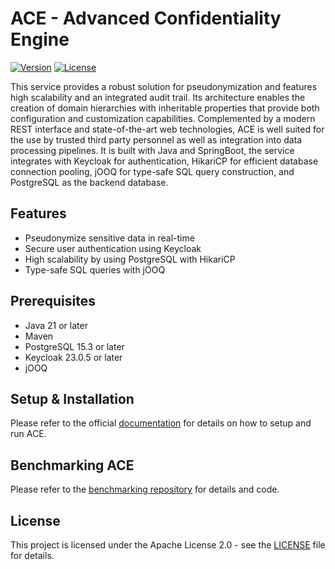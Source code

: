 # ACE - Advanced Confidentiality Engine

[![Version](https://img.shields.io/badge/version-v0.57.0--BETA-green)](https://github.com/TrustDeck/ace/releases/tag/v0.57.0-BETA)
[![License](https://img.shields.io/badge/License-Apache_2.0-green)](https://github.com/TrustDeck/ace/blob/main/LICENSE)

This service provides a robust solution for pseudonymization and features high scalability and an integrated audit trail. Its architecture enables the creation of domain hierarchies with inheritable properties that provide both configuration and customization capabilities. Complemented by a modern REST interface and state-of-the-art web technologies, ACE is well suited for the use by trusted third party personnel as well as integration into data processing pipelines. It is built with Java and SpringBoot, the service integrates with Keycloak for authentication, HikariCP for efficient database connection pooling, jOOQ for type-safe SQL query construction, and PostgreSQL as the backend database.

## Features

- Pseudonymize sensitive data in real-time
- Secure user authentication using Keycloak
- High scalability by using PostgreSQL with HikariCP
- Type-safe SQL queries with jOOQ

## Prerequisites

- Java 21 or later
- Maven
- PostgreSQL 15.3 or later
- Keycloak 23.0.5 or later
- jOOQ

## Setup & Installation

Please refer to the official [documentation](https://github.com/TrustDeck/ace-docs) for details on how to setup and run ACE.

## Benchmarking ACE

Please refer to the [benchmarking repository](https://github.com/TrustDeck/ace-benchmark) for details and code.

## License

This project is licensed under the Apache License 2.0 - see the [LICENSE](LICENSE) file for details.
